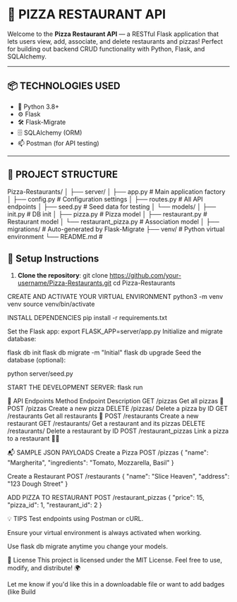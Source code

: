 # 🍕 PIZZA RESTAURANT API

Welcome to the **Pizza Restaurant API** — a RESTful Flask application that lets users view, add, associate, and delete restaurants and pizzas! Perfect for building out backend CRUD functionality with Python, Flask, and SQLAlchemy.

---

## 📦 TECHNOLOGIES USED

- 🐍 Python 3.8+
- ⚙️ Flask
- 🛠️ Flask-Migrate
- 🗄️ SQLAlchemy (ORM)
- 📫 Postman (for API testing)

---

## 📁 PROJECT STRUCTURE

Pizza-Restaurants/
│
├── server/
│ ├── app.py # Main application factory
│ ├── config.py # Configuration settings
│ ├── routes.py # All API endpoints
│ ├── seed.py # Seed data for testing
│ └── models/
│ ├── init.py # DB init
│ ├── pizza.py # Pizza model
│ ├── restaurant.py # Restaurant model
│ └── restaurant_pizza.py # Association model
│
├── migrations/ # Auto-generated by Flask-Migrate
├── venv/ # Python virtual environment
└── README.md #



## 🔌 Setup Instructions

1. **Clone the repository**:
   git clone https://github.com/your-username/Pizza-Restaurants.git
   cd Pizza-Restaurants

CREATE AND ACTIVATE YOUR VIRTUAL ENVIRONMENT
python3 -m venv venv
source venv/bin/activate

INSTALL DEPENDENCIES
pip install -r requirements.txt

Set the Flask app:
export FLASK_APP=server/app.py
Initialize and migrate database:

flask db init
flask db migrate -m "Initial"
flask db upgrade
Seed the database (optional):

python server/seed.py

START THE DEVELOPMENT SERVER:
flask run


🧪 API Endpoints
Method	Endpoint	Description
GET	/pizzas	Get all pizzas 🍕
POST	/pizzas	Create a new pizza
DELETE	/pizzas/<id>	Delete a pizza by ID
GET	/restaurants	Get all restaurants 🏬
POST	/restaurants	Create a new restaurant
GET	/restaurants/<id>	Get a restaurant and its pizzas
DELETE	/restaurants/<id>	Delete a restaurant by ID
POST	/restaurant_pizzas	Link a pizza to a restaurant 🍕🏬


📬 SAMPLE JSON PAYLOADS
Create a Pizza
POST /pizzas
{
  "name": "Margherita",
  "ingredients": "Tomato, Mozzarella, Basil"
}

Create a Restaurant
POST /restaurants
{
  "name": "Slice Heaven",
  "address": "123 Dough Street"
}

ADD PIZZA TO RESTAURANT
POST /restaurant_pizzas
{
  "price": 15,
  "pizza_id": 1,
  "restaurant_id": 2
}

💡 TIPS
Test endpoints using Postman or cURL.

Ensure your virtual environment is always activated when working.

Use flask db migrate anytime you change your models.


🧼 License
This project is licensed under the MIT License.
Feel free to use, modify, and distribute! 🌍

Let me know if you'd like this in a downloadable file or want to add badges (like Build 